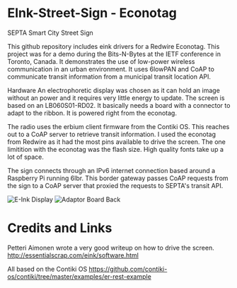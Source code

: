 # EInk-Street-Sign - Econotag
SEPTA Smart City Street Sign


This github repository includes eink drivers for a Redwire Econotag.  This project was for a demo during the Bits-N-Bytes at the IETF conference in Toronto, Canada.  It demonstrates the use of low-power wireless communication in an urban environment.  It uses 6lowPAN and CoAP to communicate transit information from a municipal transit location API.

Hardware
An electrophoretic display was chosen as it can hold an image without an power and it requires very little energy to update. The screen is based on an LB060S01-RD02. It basically needs a board with a connector to adapt to the ribbon.  It is powered right from the econotag.

The radio uses the erbium client firmware from the Contiki OS.  This reaches out to a CoAP server to retrieve transit information. I used the econotag from Redwire as it had the most pins available to drive the screen.  The one limitition with the econotag was the flash size.  High quality fonts take up a lot of space.

The sign connects through an IPv6 internet connection based around a Raspberry Pi running 6lbr.  This border gateway passes CoAP requests from the sign to a CoAP server that proxied the requests to SEPTA's transit API.


![E-Ink Display](https://raw.githubusercontent.com/ThreadedThinking/EInk-Street-Sign/master/SEPTA_E-Ink.jpg)
![Adaptor Board Back](https://raw.githubusercontent.com/ThreadedThinking/EInk-Street-Sign/master/adaptor_board_back.jpg)

# Credits and Links
Petteri Aimonen wrote a very good writeup on how to drive the screen.
http://essentialscrap.com/eink/software.html

All based on the Contiki OS
https://github.com/contiki-os/contiki/tree/master/examples/er-rest-example  
